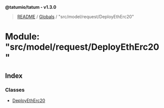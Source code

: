 **@tatumio/tatum - v1.3.0**

> [README](../README.md) / [Globals](../globals.md) / "src/model/request/DeployEthErc20"

# Module: "src/model/request/DeployEthErc20"

## Index

### Classes

* [DeployEthErc20](../classes/_src_model_request_deployetherc20_.deployetherc20.md)
